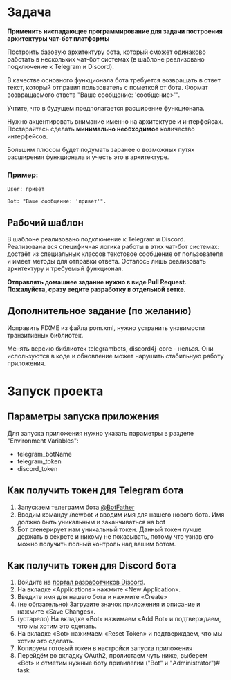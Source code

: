 
# Задача 

**Применить ниспадающее программирование для задачи построения архитектуры чат-бот платформы**

Построить базовую архитектуру бота, который сможет одинаково работать в нескольких чат-бот системах (в шаблоне реализовано подключение к Telegram и Discord). 

В качестве основного функционала бота требуется возвращать в ответ текст, который отправил пользователь с пометкой от бота. Формат возвращаемого ответа "Ваше сообщение: 'сообщение>'".

Учтите, что в будущем предполагается расширение функционала.

Нужно акцентировать внимание именно на архитектуре и интерфейсах. Постарайтесь сделать **минимально необходимое** количество интерфейсов.

Большим плюсом будет подумать заранее о возможных путях расширения функционала и учесть это в архитектуре.

### Пример:

`User: привет`

`Bot: "Ваше сообщение: 'привет'".`

## Рабочий шаблон

В шаблоне реализовано подключение к Telegram и Discord. Реализована вся специфичная логика работы в этих чат-бот системах: достаёт из специальных классов текстовое сообщение от пользователя и имеет методы для отправки ответа.
Осталось лишь реализовать архитектуру и требуемый функционал.

**Отправлять домашнее задание нужно в виде Pull Request. Пожалуйста, сразу ведите разработку в отдельной ветке.**

## Дополнительное задание (по желанию)

Исправить FIXME из файла pom.xml, нужно устранить уязвимости транзитивных библиотек.

Менять версию библиотек telegrambots, discord4j-core - нельзя. Они используются в коде и обновление может нарушить стабильную работу приложения.

# Запуск проекта

## Параметры запуска приложения

Для запуска приложения нужно указать параметры в разделе "Environment Variables":
* telegram_botName
* telegram_token
* discord_token

## Как получить токен для Telegram бота

1. Запускаем телеграмм бота [@BotFather](https://t.me/botfather)
2. Вводим команду /newbot и вводим имя для нашего нового бота. Имя должно быть уникальным и заканчиваться на bot
3. Бот сгенерирует нам уникальный токен. Данный токен лучше держать в секрете и никому не показывать, потому что узнав его можно получить полный контроль над вашим ботом.

## Как получить токен для Discord бота

1. Войдите на [портал разработчиков Discord](https://discord.com/developers/applications).
2. На вкладке «Applications» нажмите «New Application». 
3. Введите имя для нашего бота и нажмите «Create» 
4. (не обязательно) Загрузите значок приложения и описание и нажмите «Save Changes».
5. (устарело) На вкладке «Bot» нажимаем «Add Bot» и подтверждаем, что мы хотим это сделать.
6. На вкладке «Bot» нажимаем «Reset Token» и подтверждаем, что мы хотим это сделать.
7. Копируем готовый токен в настройки запуска приложения
8. Перейдём во вкладку OAuth2, пролистаем чуть ниже, выберем «Bot» и отметим нужные боту привилегии ("Bot" и "Administrator")#   t a s k  
 